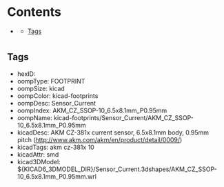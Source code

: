 



Contents
========

* [](#)
	* [Tags](#tags)

# 

## Tags

- hexID: 
- oompType: FOOTPRINT
- oompSize: kicad
- oompColor: kicad-footprints
- oompDesc: Sensor_Current
- oompIndex: AKM_CZ_SSOP-10_6.5x8.1mm_P0.95mm
- oompName: kicad-footprints/Sensor_Current/AKM_CZ_SSOP-10_6.5x8.1mm_P0.95mm
- kicadDesc: AKM CZ-381x current sensor, 6.5x8.1mm body, 0.95mm pitch (http://www.akm.com/akm/en/product/detail/0009/)
- kicadTags: akm cz-381x 10
- kicadAttr: smd
- kicad3DModel: ${KICAD6_3DMODEL_DIR}/Sensor_Current.3dshapes/AKM_CZ_SSOP-10_6.5x8.1mm_P0.95mm.wrl
